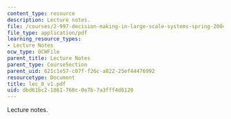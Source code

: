 ```yaml
---
content_type: resource
description: Lecture notes.
file: /courses/2-997-decision-making-in-large-scale-systems-spring-2004/dbd61bc21861760c0e7b7a3fff4d6120_lec_8_v1.pdf
file_type: application/pdf
learning_resource_types:
- Lecture Notes
ocw_type: OCWFile
parent_title: Lecture Notes
parent_type: CourseSection
parent_uid: 621c1e57-c07f-f26c-a822-25ef44476992
resourcetype: Document
title: lec_8_v1.pdf
uid: dbd61bc2-1861-760c-0e7b-7a3fff4d6120
---
```

Lecture notes.

